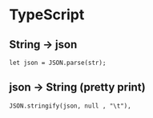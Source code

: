 # TypeScript
## String -> json
```
let json = JSON.parse(str);
```

## json -> String (pretty print)
```
JSON.stringify(json, null , "\t"),
```